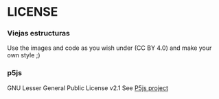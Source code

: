 # LICENSE

### Viejas estructuras
Use the images and code as you wish under (CC BY 4.0) and make your own style ;)

### p5js
GNU Lesser General Public License v2.1
See [P5js project](https://github.com/processing/p5.js)